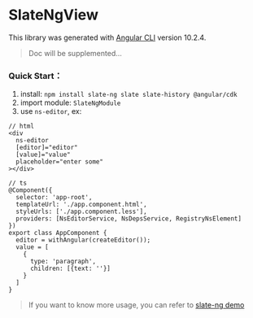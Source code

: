 # SlateNgView

This library was generated with [Angular CLI](https://github.com/angular/angular-cli) version 10.2.4.

> Doc will be supplemented...

### Quick Start：

1. install: `npm install slate-ng slate slate-history @angular/cdk`
2. import module: `SlateNgModule`
3. use `ns-editor`, ex: 
```
// html
<div
  ns-editor
  [editor]="editor"
  [value]="value"
  placeholder="enter some"
></div>

// ts
@Component({
  selector: 'app-root',
  templateUrl: './app.component.html',
  styleUrls: ['./app.component.less'],
  providers: [NsEditorService, NsDepsService, RegistryNsElement]
})
export class AppComponent {
  editor = withAngular(createEditor());
  value = [
    {
      type: 'paragraph',
      children: [{text: ''}]
    }
  ]
}
```

> If you want to know more usage, you can refer to [slate-ng demo](https://github.com/chongqiangchen/slate-ng/tree/master)

